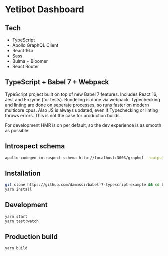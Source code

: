 # Yetibot Dashboard

## Tech

- TypeScript
- Apollo GraphQL Client
- React 16.x
- Sass
- Bulma + Bloomer
- React Router

## TypeScript + Babel 7 + Webpack

TypeScript project built on top of new Babel 7 features. Includes React
16, Jest and Enzyme (for tests). Bundeling is done via webpack. Typechecking and
linting are done on seperate processes, so runs faster on modern multicore cpus.
Also JS is always updated, even if Typechecking or linting throws errors. This
is not the case for production builds.

For development HMR is on per default, so the dev experience is as smooth as
possible.

## Introspect schema

```bash
apollo-codegen introspect-schema http://localhost:3003/graphql --output schema.json
```

## Installation

```sh
git clone https://github.com/damassi/babel-7-typescript-example && cd babel-7-typescript-example
yarn install
```

## Development

```sh
yarn start
yarn test:watch
```

## Production build

```sh
yarn build
```
